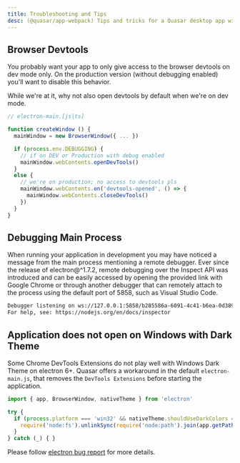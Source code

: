 ```yaml
---
title: Troubleshooting and Tips
desc: (@quasar/app-webpack) Tips and tricks for a Quasar desktop app with Electron.
---
```


## Browser Devtools
You probably want your app to only give access to the browser devtools on dev mode only. On the production version (without debugging enabled) you'll want to disable this behavior.

While we're at it, why not also open devtools by default when we're on dev mode.

```js
// electron-main.[js|ts]

function createWindow () {
  mainWindow = new BrowserWindow({ ... })

  if (process.env.DEBUGGING) {
    // if on DEV or Production with debug enabled
    mainWindow.webContents.openDevTools()
  }
  else {
    // we're on production; no access to devtools pls
    mainWindow.webContents.on('devtools-opened', () => {
      mainWindow.webContents.closeDevTools()
    })
  }
}
```

## Debugging Main Process
When running your application in development you may have noticed a message from the main process mentioning a remote debugger. Ever since the release of electron@^1.7.2, remote debugging over the Inspect API was introduced and can be easily accessed by opening the provided link with Google Chrome or through another debugger that can remotely attach to the process using the default port of 5858, such as Visual Studio Code.

```bash
Debugger listening on ws://127.0.0.1:5858/b285586a-6091-4c41-b6ea-0d389e6f9c93
For help, see: https://nodejs.org/en/docs/inspector
```

## Application does not open on Windows with Dark Theme
Some Chrome DevTools Extensions do not play well with Windows Dark Theme on electron 6+. Quasar offers a workaround in the default `electron-main.js`, that removes the `DevTools Extensions` before starting the application.

```javascript
import { app, BrowserWindow, nativeTheme } from 'electron'

try {
  if (process.platform === 'win32' && nativeTheme.shouldUseDarkColors === true) {
    require('node:fs').unlinkSync(require('node:path').join(app.getPath('userData'), 'DevTools Extensions'))
  }
} catch (_) { }
```

Please follow [electron bug report](https://github.com/electron/electron/issues/19468) for more details.
